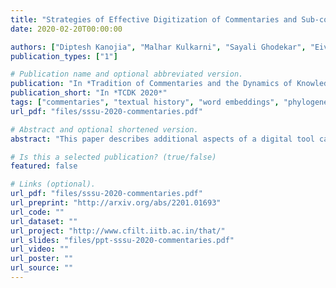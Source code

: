 ```yaml
---
title: "Strategies of Effective Digitization of Commentaries and Sub-commentaries: Towards the Construction of Textual History"
date: 2020-02-20T00:00:00

authors: ["Diptesh Kanojia", "Malhar Kulkarni", "Sayali Ghodekar", "Eivind Kahrs", "Pushpak Bhattacharyya" ]
publication_types: ["1"]

# Publication name and optional abbreviated version.
publication: "In *Tradition of Commentaries and the Dynamics of Knowledge (TCDK @ SSSU 2020)*, ."
publication_short: "In *TCDK 2020*"
tags: ["commentaries", "textual history", "word embeddings", "phylogenetics", "embeddings", "theoretical"]
url_pdf: "files/sssu-2020-commentaries.pdf"

# Abstract and optional shortened version.
abstract: "This paper describes additional aspects of a digital tool called the ‘Textual History Tool’. We describe its various salient features with special reference to those of its features that may help the philologist digitize commentaries and sub-commentaries on a text. This tool captures the historical evolution of a text through various temporal stages, and interrelated data culled from various types of related texts. We use the text of the Kāśikāvṛtti (KV) as a sample text, and with the help of philologists, we digitize the commentaries available to us. We digitize the Nyāsa (Ny), the Padamañjarī (Pm) and sub commentaries on the KV text known as the Tantrapradīpa (Tp), and the Makaranda (Mk). We divide each commentary and sub-commentary into functional units and describe the methodology and motivation behind the functional unit division. Our functional unit division helps generate more accurate phylogenetic trees for the text, based on distance methods using the data entered in the tool."

# Is this a selected publication? (true/false)
featured: false

# Links (optional).
url_pdf: "files/sssu-2020-commentaries.pdf"
url_preprint: "http://arxiv.org/abs/2201.01693"
url_code: ""
url_dataset: ""
url_project: "http://www.cfilt.iitb.ac.in/that/"
url_slides: "files/ppt-sssu-2020-commentaries.pdf"
url_video: ""
url_poster: ""
url_source: ""
---
```

